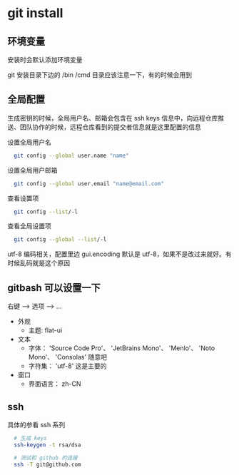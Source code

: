 # git install


## 环境变量

安装时会默认添加环境变量

git 安装目录下边的 /bin /cmd 目录应该注意一下，有的时候会用到


## 全局配置

生成密钥的时候，全局用户名、邮箱会包含在 ssh keys 信息中，向远程仓库推送、团队协作的时候，远程仓库看到的提交者信息就是这里配置的信息

设置全局用户名
```sh
  git config --global user.name "name"
```

设置全局用户邮箱
```sh
  git config --global user.email "name@email.com"
```

查看设置项
```sh
  git config --list/-l
```

查看全局设置项
```sh
  git config --global --list/-l
```

utf-8 编码相关，配置里边 gui.encoding 默认是 utf-8，如果不是改过来就好。有时候乱码就是这个原因


## gitbash 可以设置一下

右键 --> 选项 --> ...

- 外观
  + 主题: flat-ui
- 文本
  + 字体： 'Source Code Pro'、 'JetBrains Mono'、 'Menlo'、 'Noto Mono'、 'Consolas' 随意吧
  + 字符集： 'utf-8' 这是主要的
- 窗口
  + 界面语言： zh-CN


## ssh

具体的参看 ssh 系列

```sh
  # 生成 keys
  ssh-keygen -t rsa/dsa

  # 测试和 github 的连接
  ssh -T git@github.com
```
